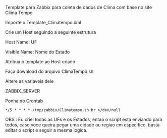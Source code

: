 Template para Zabbix para coleta de dados de Clima com base no site Clima Tempo

Importe o Template_Climatempo.xml

Crie um Host seguindo a seguinte estrutura

Host Name: UF

Visible Name: Nome do Estado

Atribua o template ao Host criado.

Faça download do arquivo ClimaTempo.sh

Altere as variaveis dele

ZABBIX_SERVER

Ponha no Crontab 

	*/5 * * * * /tmp/zabbix/Climatempo.sh br >/dev/null
  
OBS.: Eu criei todas as UFs e os Estados, entao o script está enviando para todos, caso voce queira pegar uma cidade ou regiao em especifico, basta editar o script e seguir a mesma logica.

